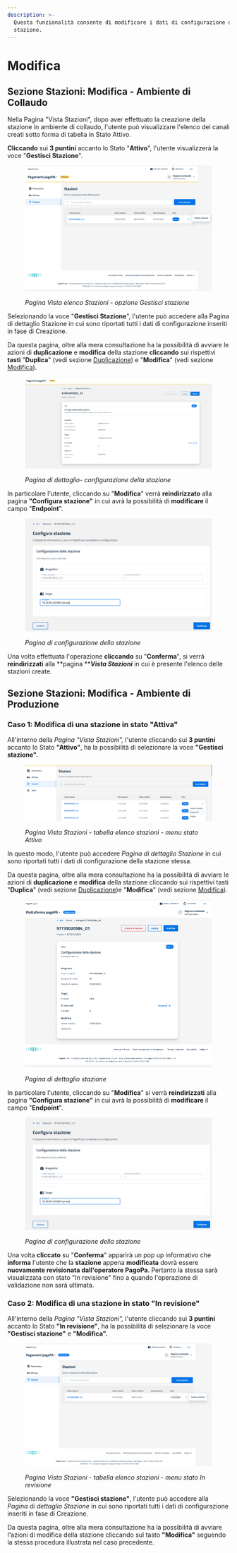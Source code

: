 ```yaml
---
description: >-
  Questa funzionalità consente di modificare i dati di configurazione della
  stazione.
---
```


# Modifica

## Sezione Stazioni: Modifica - Ambiente di Collaudo

Nella Pagina "Vista Stazioni", dopo aver effettuato la creazione della stazione in ambiente di collaudo, l'utente può visualizzare l'elenco dei canali creati sotto forma di tabella in Stato Attivo.

**Cliccando** sui **3 puntini** accanto lo Stato "**Attivo**", l'utente visualizzerà la voce "**Gestisci Stazione**".

<figure><img src="../../../.gitbook/assets/image (144).png" alt=""><figcaption><p><em>Pagina Vista elenco Stazioni - opzione Gestisci stazione</em></p></figcaption></figure>

Selezionando la voce "**Gestisci Stazione**", l'utente può accedere alla Pagina di dettaglio Stazione in cui sono riportati tutti i dati di configurazione inseriti in fase di Creazione.

Da questa pagina, oltre alla mera consultazione ha la possibilità di avviare le azioni di **duplicazione** e **modifica** della stazione **cliccando** sui rispettivi **tasti** "**Duplica**" (vedi sezione [Duplicazione](duplicazione.md)) e "**Modifica**" (vedi sezione [Modifica](modifica.md)).

<figure><img src="../../../.gitbook/assets/image (145).png" alt=""><figcaption><p><em>Pagina di dettaglio- configurazione della stazione</em></p></figcaption></figure>

In particolare l'utente, cliccando su "**Modifica**" verrà **reindirizzato** alla pagina **"Configura stazione"**  in cui avrà la possibilità di **modificare** il campo "**Endpoint**".

<figure><img src="../../../.gitbook/assets/image (146).png" alt=""><figcaption><p><em>Pagina di configurazione della stazione</em></p></figcaption></figure>

Una volta effettuata l'operazione **cliccando** su "**Conferma**", si verrà **reindirizzati** alla **pagina **_**Vista Stazioni**_ in cui è presente l'elenco delle stazioni create.

## Sezione Stazioni: Modifica - Ambiente di Produzione

### Caso 1: Modifica di una stazione in stato "Attiva"

All'interno della _Pagina "Vista Stazioni",_ l'utente cliccando sui **3 puntini** accanto lo Stato **"Attivo"**, ha la possibilità di selezionare la voce **"Gestisci stazione".**

<figure><img src="../../../.gitbook/assets/image (69).png" alt=""><figcaption><p><em>Pagina Vista Stazioni - tabella elenco stazioni - menu stato Attivo</em></p></figcaption></figure>

In questo modo, l'utente può accedere _Pagina di dettaglio Stazione_ in cui sono riportati tutti i dati di configurazione della stazione stessa.

Da questa pagina, oltre alla mera consultazione ha la possibilità di avviare le azioni di **duplicazione** e **modifica** della stazione cliccando sui rispettivi tasti "**Duplica**" (vedi sezione [Duplicazione](duplicazione.md))e "**Modifica**" (vedi sezione [Modifica](modifica.md)).



<figure><img src="../../../.gitbook/assets/image (70).png" alt=""><figcaption><p><em>Pagina di dettaglio stazione</em></p></figcaption></figure>

In particolare l'utente, cliccando su "**Modifica**" si verrà **reindirizzati** alla pagina **"Configura stazione"** in cui avrà la possibilità di **modificare** il campo "**Endpoint**".

<figure><img src="../../../.gitbook/assets/image (71).png" alt=""><figcaption><p><em>Pagina di configurazione della stazione</em></p></figcaption></figure>

Una volta **cliccato** su "**Conferma**" apparirà un pop up informativo che **informa** l'utente che la **stazione** appena **modificata** dovrà essere **nuovamente revisionata dall'operatore PagoPa**. Pertanto la stessa sarà visualizzata con stato "In revisione" fino a quando l'operazione di validazione non sarà ultimata.

### Caso 2: Modifica di una stazione in stato "In revisione"

All'interno della _Pagina "Vista Stazioni",_ l'utente cliccando sui **3 puntini** accanto lo Stato **"In revisione"**, ha la possibilità di selezionare la voce **"Gestisci stazione"** e **"Modifica".**

<figure><img src="../../../.gitbook/assets/image (72).png" alt=""><figcaption><p><em>Pagina Vista Stazioni - tabella elenco stazioni - menu stato In revisione</em></p></figcaption></figure>

Selezionando la voce **"Gestisci stazione"**, l'utente può accedere alla _Pagina di dettaglio Stazione_ in cui sono riportati tutti i dati di configurazione inseriti in fase di Creazione.

Da questa pagina, oltre alla mera consultazione ha la possibilità di avviare l'azioni di modifica della stazione cliccando sul tasto  **"Modifica"** seguendo la stessa procedura illustrata nel caso precedente.
